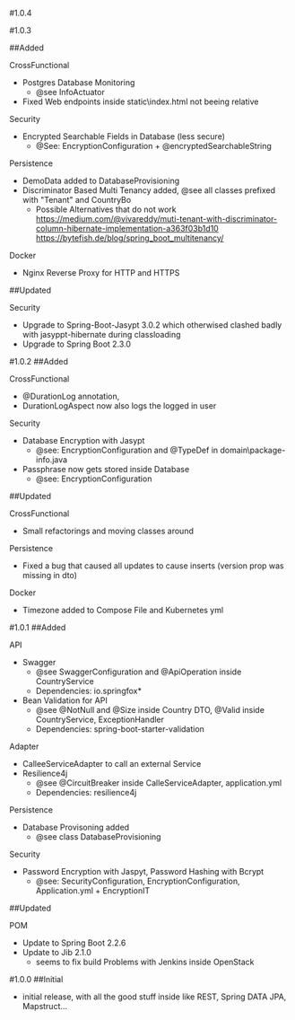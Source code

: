 #1.0.4

#1.0.3

##Added

CrossFunctional
- Postgres Database Monitoring
    - @see InfoActuator
- Fixed Web endpoints inside static\index.html not beeing relative

Security
- Encrypted Searchable Fields in Database (less secure)
    - @See: EncryptionConfiguration + @encryptedSearchableString

Persistence
- DemoData added to DatabaseProvisioning
- Discriminator Based Multi Tenancy added, @see all classes prefixed with "Tenant" and CountryBo
    - Possible Alternatives that do not work
        https://medium.com/@vivareddy/muti-tenant-with-discriminator-column-hibernate-implementation-a363f03b1d10
        https://bytefish.de/blog/spring_boot_multitenancy/
    
Docker
- Nginx Reverse Proxy for HTTP and HTTPS

##Updated

Security
- Upgrade to Spring-Boot-Jasypt 3.0.2 which otherwised clashed badly with jasyppt-hibernate during classloading
- Upgrade to Spring Boot 2.3.0


#1.0.2
##Added

CrossFunctional
- @DurationLog annotation,
- DurationLogAspect now also logs the logged in user

Security
- Database Encryption with Jasypt
    - @see: EncryptionConfiguration and @TypeDef in domain\package-info.java
- Passphrase now gets stored inside Database
    - @see: EncryptionConfiguration 

##Updated

CrossFunctional
- Small refactorings and moving classes around

Persistence
- Fixed a bug that caused all updates to cause inserts (version prop was missing in dto)

Docker
- Timezone added to Compose File and Kubernetes yml

#1.0.1
##Added

API
- Swagger
    - @see SwaggerConfiguration and @ApiOperation inside CountryService
    - Dependencies: io.springfox*
- Bean Validation for API
    - @see @NotNull and @Size inside Country DTO, @Valid inside CountryService, ExceptionHandler
    - Dependencies: spring-boot-starter-validation 

Adapter
- CalleeServiceAdapter to call an external Service
- Resilience4j
    - @see @CircuitBreaker inside CalleServiceAdapter, application.yml
    - Dependencies: resilience4j

Persistence
- Database Provisoning added
    - @see class DatabaseProvisioning

Security
- Password Encryption with Jaspyt, Password Hashing with Bcrypt
    - @see: SecurityConfiguration, EncryptionConfiguration, Application.yml + EncryptionIT

##Updated

POM
- Update to Spring Boot 2.2.6
- Update to Jib 2.1.0
    - seems to fix build Problems with Jenkins inside OpenStack

#1.0.0 
##Initial
- initial release, with all the good stuff inside like REST, Spring DATA JPA, Mapstruct...


